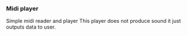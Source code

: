 ### Midi player

Simple midi reader and player
This player does not produce sound it just outputs data to user. 
